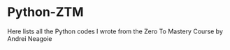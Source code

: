 # Python-ZTM
Here lists all the Python codes I wrote from the Zero To Mastery Course by Andrei Neagoie
